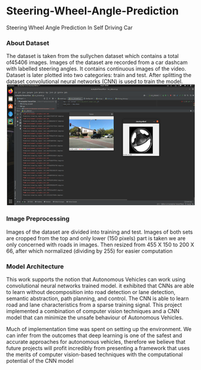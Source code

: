 # Steering-Wheel-Angle-Prediction
Steering Wheel Angle Prediction In Self Driving Car

### About Dataset
The dataset is taken from the sullychen dataset which contains a total of45406
images. Images of the dataset are recorded from a car dashcam with
labelled steering angles. It contains continuous images of the video. Dataset is later
plotted into two categories: train and test. After splitting the dataset convolutional
neural networks (CNN) is used to train the model.
![alt img](ss.PNG)<br>
### Image Preprocessing
Images of the dataset are divided into training and test. Images of both sets are
cropped from the top and only lower (150 pixels) part is taken we are only concerned 
with roads in images. Then resized from 455 X 150 to 200 X 66, after which
normalized (dividing by 255) for easier computation

### Model Architecture











This work supports the notion that Autonomous Vehicles can work using convolutional neural networks trained model. it exhibited that CNNs are able to
learn without decomposition into road detection or lane detection, semantic abstraction, path planning, and control. The CNN is able to learn road and lane characteristics from a sparse training signal.
This project implemented a combination of computer vision techniques and a
CNN model that can minimize the unsafe behaviour of Autonomous Vehicles.

Much of implementation time was spent on setting up the environment. We can infer from
the outcomes that deep learning is one of the safest and accurate approaches for autonomous vehicles, therefore we believe that future projects will profit incredibly
from presenting a framework that uses the merits of computer vision-based techniques with the computational potential of the CNN model
